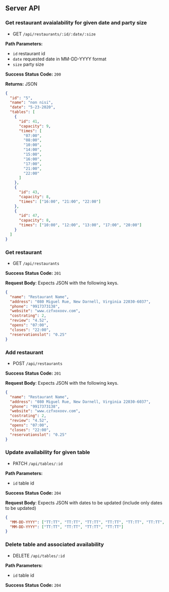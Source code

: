 ## Server API

### Get restaurant avaialability for given date and party size

- GET `/api/restaurants/:id/:date/:size`

**Path Parameters:**

- `id` restaurant id
- `date` requested date in MM-DD-YYYY format
- `size` party size

**Success Status Code:** `200`

**Returns:** JSON

```json
{
  "id": "5",
  "name": "non nisi",
  "date": "5-23-2020",
  "tables": [
    {
      "id": 41,
      "capacity": 9,
      "times": [
        "07:00",
        "08:00",
        "10:00",
        "14:00",
        "15:00",
        "16:00",
        "17:00",
        "21:00",
        "22:00"
      ]
    },
    {
      "id": 43,
      "capacity": 8,
      "times": ["16:00", "21:00", "22:00"]
    },
    {
      "id": 47,
      "capacity": 8,
      "times": ["10:00", "12:00", "13:00", "17:00", "20:00"]
    }
  ]
}
```
### Get restaurant

- GET `/api/restaurants`

**Success Status Code:** `201`

**Request Body**: Expects JSON with the following keys.

```json
{
  "name": "Restaurant Name",
  "address": "080 Miguel Rue, New Darnell, Virginia 22030-6037",
  "phone": "9917373138",
  "website": "www.czfxoxoov.com",
  "costrating": 2,
  "review": "4.52",
  "opens": "07:00",
  "closes": "22:00",
  "reservationslot": "0.25"
}
```

### Add restaurant

- POST `/api/restaurants`

**Success Status Code:** `201`

**Request Body**: Expects JSON with the following keys.

```json
{
  "name": "Restaurant Name",
  "address": "080 Miguel Rue, New Darnell, Virginia 22030-6037",
  "phone": "9917373138",
  "website": "www.czfxoxoov.com",
  "costrating": 2,
  "review": "4.52",
  "opens": "07:00",
  "closes": "22:00",
  "reservationslot": "0.25"
}
```

### Update availability for given table

- PATCH `/api/tables/:id`

**Path Parameters:**

- `id` table id

**Success Status Code:** `204`

**Request Body**: Expects JSON with dates to be updated (include only dates to be updated)

```json
{
  "MM-DD-YYYY": ["TT:TT", "TT:TT", "TT:TT", "TT:TT", "TT:TT", "TT:TT", "TT:TT"],
  "MM-DD-YYYY": ["TT:TT", "TT:TT", "TT:TT", "TT:TT"]
}
```

### Delete table and associated availability

- DELETE `/api/tables/:id`

**Path Parameters:**

- `id` table id

**Success Status Code:** `204`
